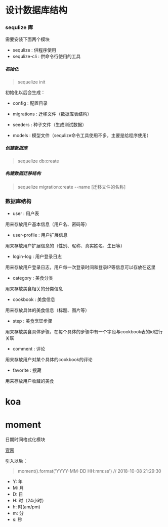 # 设计数据库结构

### sequlize 库

需要安装下面两个模块

- sequlize : 供程序使用
- sequlize-cli : 供命令行使用的工具

##### 初始化

> sequelize init

初始化以后会生成：

- config : 配置目录
- migrations : 迁移文件（数据库表结构）
- seeders : 种子文件（生成测试数据）

- models : 模型文件（sequlize命令工具使用不多，主要是给程序使用）

##### 创建数据库

> sequelize db:create

##### 构建数据迁移结构

> sequelize migration:create --name [迁移文件的名称]

### 数据库结构

- user : 用户表

用来存放用户基本信息（用户名、密码等）

- user-profile : 用户扩展信息

用来存放用户扩展信息的（性别、昵称、真实姓名、生日等）

- login-log : 用户登录日志

用来存放用户登录日志，用户每一次登录时间和登录IP等信息可以存放在这里

- category : 美食分类

用来存放美食相关的分类信息

- cookbook : 美食信息

用来存放具体的美食信息（标题、图片等）

- step : 美食烹饪步骤

用来存放美食具体步骤，在每个具体的步骤中有一个字段与cookbook表的id进行关联

- comment : 评论

用来存放用户对某个具体的cookbook的评论

- favorite : 搜藏

用来存放用户收藏的美食






# koa

# moment

日期时间格式化模块

[官网](http://momentjs.com/)

引入以后：

> moment().format('YYYY-MM-DD HH:mm:ss')    // 2018-10-08 21:29:30

- Y: 年
- M: 月
- D: 日
- H: 时（24小时）
- h: 时(am/pm)
- m: 分
- s: 秒
